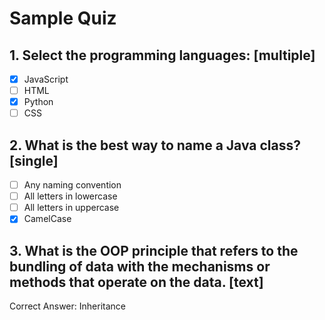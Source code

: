 # Sample Quiz

## 1. Select the programming languages: [multiple]
- [x] JavaScript
- [ ] HTML
- [x] Python
- [ ] CSS

## 2. What is the best way to name a Java class? [single]
- [ ] Any naming convention
- [ ] All letters in lowercase
- [ ] All letters in uppercase
- [x] CamelCase

## 3. What is the OOP principle that refers to the bundling of data with the mechanisms or methods that operate on the data. [text]
Correct Answer: Inheritance
